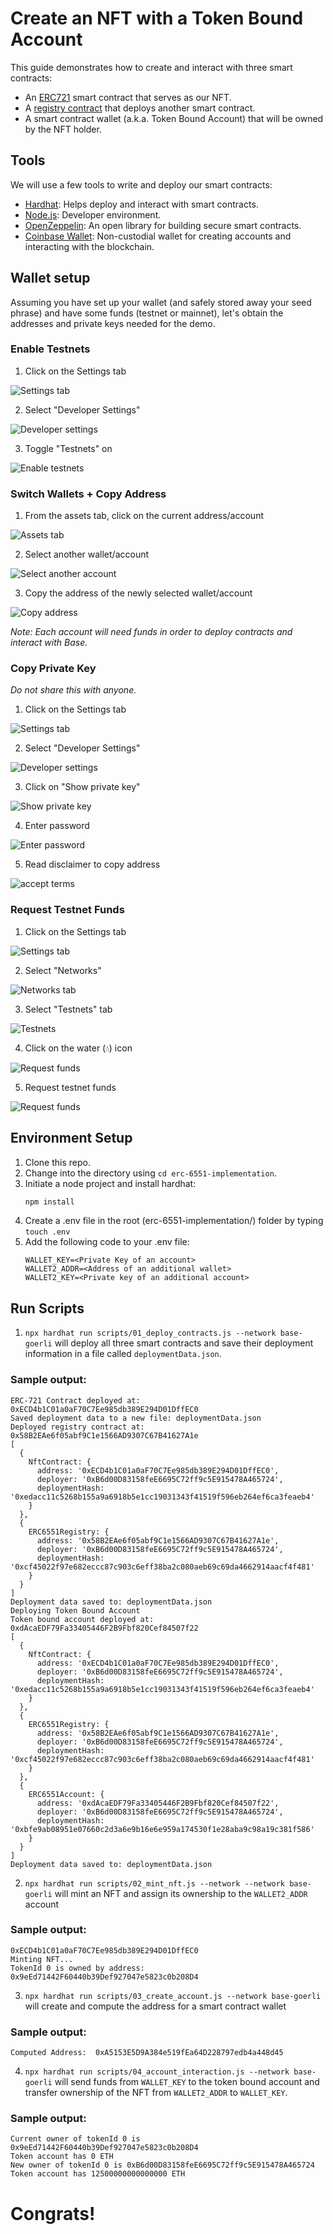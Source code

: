 # Create an NFT with a Token Bound Account

This guide demonstrates how to create and interact with three smart contracts:

- An [ERC721](https://docs.openzeppelin.com/contracts/4.x/erc721) smart contract that serves as our NFT.
- A [registry contract](https://eips.ethereum.org/EIPS/eip-6551) that deploys another smart contract.
- A smart contract wallet (a.k.a. Token Bound Account) that will be owned by the NFT holder.

## Tools

We will use a few tools to write and deploy our smart contracts:

- [Hardhat](https://hardhat.org/): Helps deploy and interact with smart contracts.
- [Node.js](https://nodejs.org/en): Developer environment.
- [OpenZeppelin](https://www.openzeppelin.com/contracts): An open library for building secure smart contracts.
- [Coinbase Wallet](https://www.coinbase.com/wallet/): Non-custodial wallet for creating accounts and interacting with the blockchain.

## Wallet setup

Assuming you have set up your wallet (and safely stored away your seed phrase) and have some funds (testnet or mainnet), let's obtain the addresses and private keys needed for the demo.

### Enable Testnets

1. Click on the Settings tab

![Settings tab](images/enable_testnet.png)

2. Select "Developer Settings"

![Developer settings](images/enable_testnet_settings.png)

3. Toggle "Testnets" on

![Enable testnets](images/enable_testnet_toggle.png)

### Switch Wallets + Copy Address

1. From the assets tab, click on the current address/account

![Assets tab](images/assets_tab.png)

2. Select another wallet/account

![Select another account](images/select_wallet.png)

3. Copy the address of the newly selected wallet/account

![Copy address](images/copy_address.png)

_Note: Each account will need funds in order to deploy contracts and interact with Base._

### Copy Private Key

_Do not share this with anyone._

1. Click on the Settings tab

![Settings tab](images/enable_testnet.png)

2. Select "Developer Settings"

![Developer settings](images/enable_testnet_settings.png)

3. Click on "Show private key"

![Show private key](images/private_keys.png)

4. Enter password

![Enter password](images/private_keys_show1.png)

5. Read disclaimer to copy address

![accept terms](images/private_keys_copy2cb.png)

### Request Testnet Funds

1. Click on the Settings tab

![Settings tab](images/enable_testnet.png)

2. Select "Networks"

![Networks tab](images/testnet_networks.png)

3. Select "Testnets" tab

![Testnets](images/testnet_select_tab.png)

4. Click on the water (💧) icon

![Request funds](images/testnet_base.png)

5. Request testnet funds

![Request funds](images/testnet_base_request.png)

## Environment Setup

1. Clone this repo.
2. Change into the directory using `cd erc-6551-implementation`.
3. Initiate a node project and install hardhat:
   ```bash
   npm install
   ```
4. Create a .env file in the root (erc-6551-implementation/) folder by typing
   `touch .env`
5. Add the following code to your .env file:
   ```
   WALLET_KEY=<Private Key of an account>
   WALLET2_ADDR=<Address of an additional wallet>
   WALLET2_KEY=<Private key of an additional account>
   ```

## Run Scripts

1. `npx hardhat run scripts/01_deploy_contracts.js --network base-goerli` will deploy all three smart contracts and save their deployment information in a file called `deploymentData.json`.

### Sample output:

```
ERC-721 Contract deployed at: 0xECD4b1C01a0aF70C7Ee985db389E294D01DffEC0
Saved deployment data to a new file: deploymentData.json
Deployed registry contract at: 0x58B2EAe6f05abf9C1e1566AD9307C67B41627A1e
[
  {
    NftContract: {
      address: '0xECD4b1C01a0aF70C7Ee985db389E294D01DffEC0',
      deployer: '0xB6d00D83158feE6695C72ff9c5E915478A465724',
      deploymentHash: '0xedacc11c5268b155a9a6918b5e1cc19031343f41519f596eb264ef6ca3feaeb4'
    }
  },
  {
    ERC6551Registry: {
      address: '0x58B2EAe6f05abf9C1e1566AD9307C67B41627A1e',
      deployer: '0xB6d00D83158feE6695C72ff9c5E915478A465724',
      deploymentHash: '0xcf45022f97e682eccc87c903c6eff38ba2c080aeb69c69da4662914aacf4f481'
    }
  }
]
Deployment data saved to: deploymentData.json
Deploying Token Bound Account
Token bound account deployed at: 0xdAcaEDF79Fa33405446F2B9Fbf820Cef84507f22
[
  {
    NftContract: {
      address: '0xECD4b1C01a0aF70C7Ee985db389E294D01DffEC0',
      deployer: '0xB6d00D83158feE6695C72ff9c5E915478A465724',
      deploymentHash: '0xedacc11c5268b155a9a6918b5e1cc19031343f41519f596eb264ef6ca3feaeb4'
    }
  },
  {
    ERC6551Registry: {
      address: '0x58B2EAe6f05abf9C1e1566AD9307C67B41627A1e',
      deployer: '0xB6d00D83158feE6695C72ff9c5E915478A465724',
      deploymentHash: '0xcf45022f97e682eccc87c903c6eff38ba2c080aeb69c69da4662914aacf4f481'
    }
  },
  {
    ERC6551Account: {
      address: '0xdAcaEDF79Fa33405446F2B9Fbf820Cef84507f22',
      deployer: '0xB6d00D83158feE6695C72ff9c5E915478A465724',
      deploymentHash: '0xbfe9ab08951e07660c2d3a6e9b16e6e959a174530f1e28aba9c98a19c381f586'
    }
  }
]
Deployment data saved to: deploymentData.json
```

2. `npx hardhat run scripts/02_mint_nft.js --network --network base-goerli` will mint an NFT and assign its ownership to the `WALLET2_ADDR` account

### Sample output:

```
0xECD4b1C01a0aF70C7Ee985db389E294D01DffEC0
Minting NFT...
TokenId 0 is owned by address: 0x9eEd71442F60440b39Def927047e5823c0b208D4
```

3. `npx hardhat run scripts/03_create_account.js --network base-goerli` will create and compute the address for a smart contract wallet

### Sample output:

```
Computed Address:  0xA5153E5D9A384e519fEa64D228797edb4a448d45
```

4. `npx hardhat run scripts/04_account_interaction.js --network base-goerli` will send funds from `WALLET_KEY` to the token bound account and transfer ownership of the NFT from `WALLET2_ADDR` to `WALLET_KEY`.

### Sample output:

```
Current owner of tokenId 0 is 0x9eEd71442F60440b39Def927047e5823c0b208D4
Token account has 0 ETH
New owner of tokenId 0 is 0xB6d00D83158feE6695C72ff9c5E915478A465724
Token account has 12500000000000000 ETH
```

# Congrats!
